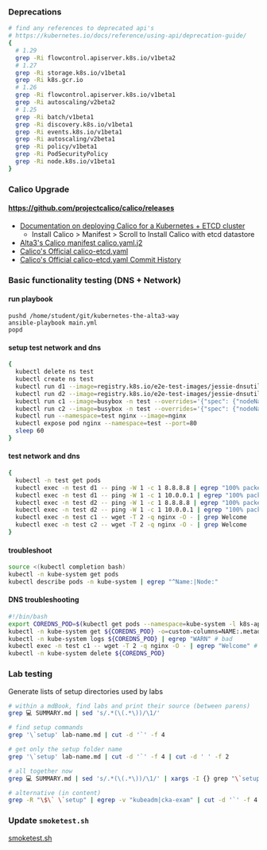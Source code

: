 ### Deprecations 

```bash
# find any references to deprecated api's
# https://kubernetes.io/docs/reference/using-api/deprecation-guide/
{
  # 1.29
  grep -Ri flowcontrol.apiserver.k8s.io/v1beta2
  # 1.27
  grep -Ri storage.k8s.io/v1beta1
  grep -Ri k8s.gcr.io
  # 1.26
  grep -Ri flowcontrol.apiserver.k8s.io/v1beta1
  grep -Ri autoscaling/v2beta2
  # 1.25
  grep -Ri batch/v1beta1
  grep -Ri discovery.k8s.io/v1beta1
  grep -Ri events.k8s.io/v1beta1
  grep -Ri autoscaling/v2beta1
  grep -Ri policy/v1beta1
  grep -Ri PodSecurityPolicy
  grep -Ri node.k8s.io/v1beta1
}
```

### Calico Upgrade

#### https://github.com/projectcalico/calico/releases

- [Documentation on deploying Calico for a Kubernetes + ETCD cluster](https://docs.tigera.io/calico/latest/getting-started/kubernetes/self-managed-onprem/onpremises#install-calico-with-etcd-datastore)
  - Install Calico > Manifest > Scroll to Install Calico with etcd datastore
- [Alta3's Calico manifest calico.yaml.j2](https://github.com/alta3/kubernetes-the-alta3-way/blob/main/roles/calico/templates/calico.yaml.j2) 
- [Calico's Official calico-etcd.yaml](https://github.com/projectcalico/calico/blob/master/manifests/calico-etcd.yaml)
- [Calico's Official calico-etcd.yaml Commit History](https://github.com/projectcalico/calico/commits/master/manifests/calico-etcd.yaml)


### Basic functionality testing (DNS + Network)

#### run playbook

```
pushd /home/student/git/kubernetes-the-alta3-way
ansible-playbook main.yml
popd
```

#### setup test network and dns

```bash
{ 
  kubectl delete ns test
  kubectl create ns test
  kubectl run d1 --image=registry.k8s.io/e2e-test-images/jessie-dnsutils:1.3 -n test --overrides='{"spec": {"nodeName": "node-1"} }' --command sleep 10000
  kubectl run d2 --image=registry.k8s.io/e2e-test-images/jessie-dnsutils:1.3 -n test --overrides='{"spec": {"nodeName": "node-2"} }' --command sleep 10000
  kubectl run c1 --image=busybox -n test --overrides='{"spec": {"nodeName": "node-1"} }' --command sleep 10000
  kubectl run c2 --image=busybox -n test --overrides='{"spec": {"nodeName": "node-2"} }' --command sleep 10000
  kubectl run --namespace=test nginx --image=nginx
  kubectl expose pod nginx --namespace=test --port=80
  sleep 60
}
```

#### test network and dns

```bash
{
  kubectl -n test get pods
  kubectl exec -n test d1 -- ping -W 1 -c 1 8.8.8.8 | egrep "100% packet loss"
  kubectl exec -n test d1 -- ping -W 1 -c 1 10.0.0.1 | egrep "100% packet loss" 
  kubectl exec -n test d2 -- ping -W 1 -c 1 8.8.8.8 | egrep "100% packet loss" 
  kubectl exec -n test d2 -- ping -W 1 -c 1 10.0.0.1 | egrep "100% packet loss" 
  kubectl exec -n test c1 -- wget -T 2 -q nginx -O - | grep Welcome
  kubectl exec -n test c2 -- wget -T 2 -q nginx -O - | grep Welcome
}
```

#### troubleshoot

```bash
source <(kubectl completion bash)
kubectl -n kube-system get pods
kubectl describe pods -n kube-system | egrep "^Name:|Node:"
```

#### DNS troubleshooting

```bash
#!/bin/bash
export COREDNS_POD=$(kubectl get pods --namespace=kube-system -l k8s-app=kube-dns -o name)
kubectl -n kube-system get ${COREDNS_POD} -o=custom-columns=NAME:.metadata.name,NODE:.spec.nodeName
kubectl -n kube-system logs ${COREDNS_POD} | egrep "WARN" # bad
kubectl exec -n test c1 -- wget -T 2 -q nginx -O - | egrep "Welcome" # good
kubectl -n kube-system delete ${COREDNS_POD}
```

### Lab testing

Generate lists of setup directories used by labs

```bash
# within a mdBook, find labs and print their source (between parens)
grep 💻 SUMMARY.md | sed 's/.*(\(.*\))/\1/'

# find setup commands
grep '\`setup' lab-name.md | cut -d '`' -f 4

# get only the setup folder name
grep '\`setup' lab-name.md | cut -d '`' -f 4 | cut -d ' ' -f 2

# all together now
grep 💻 SUMMARY.md | sed 's/.*(\(.*\))/\1/' | xargs -I {} grep "\`setup" {} | cut -d '`' -f 4 | cut -d ' ' -f 2 | shuf - | xargs -I {} echo -e "tl {}"

# alternative (in content)
grep -R "\$\` \`setup" | egrep -v "kubeadm|cka-exam" | cut -d '`' -f 4 | cut -d ' ' -f 2 | shuf - | xargs -I {} echo -e "tl {}"
```

### Update `smoketest.sh`

[smoketest.sh](https://github.com/alta3/kubernetes-the-alta3-way/blob/main/labs/scripts/smoketest.sh)
